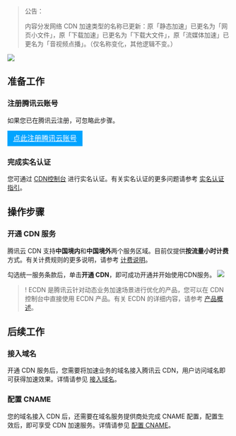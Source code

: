 <blockquote class="d-mod-alarm">
<div class="d-mod-title d-alarm-title">
<i class="d-icon-alarm"></i>公告：
</div>
<p>内容分发网络 CDN 加速类型的名称已更新：原「静态加速」已更名为「网页小文件」，原「下载加速」已更名为「下载大文件」，原「流媒体加速」已更名为「音视频点播」。（仅名称变化，其他逻辑不变。）</p>
</blockquote>

![](https://main.qcloudimg.com/raw/5b01ac43dbc5897108d1c2e3fc08a10b.png)

## 准备工作

### 注册腾讯云账号

如果您已在腾讯云注册，可忽略此步骤。
<div style="background-color:#00A4FF; width: 170px; height: 35px; line-height:35px; text-align:center;"><a href="https://cloud.tencent.com/register?s_url=https%3A%2F%2Fcloud.tencent.com%2F" target="_blank"  style="color: white; font-size:16px;" hotrep="document.guide.3149.btn1">点此注册腾讯云账号</a></div>

### 完成实名认证

您可通过 [CDN控制台](https://console.cloud.tencent.com/cdn) 进行实名认证。有关实名认证的更多问题请参考 [实名认证指引](https://cloud.tencent.com/document/product/378/3629)。

## 操作步骤

### 开通 CDN 服务

腾讯云 CDN 支持**中国境内**和**中国境外**两个服务区域。目前仅提供**按流量小时计费**方式。有关计费规则的更多说明，请参考 [计费说明](https://cloud.tencent.com/document/product/228/2949)。

勾选统一服务条款后，单击**开通 CDN**，即可成功开通并开始使用CDN服务。
![](https://main.qcloudimg.com/raw/61424238dcc30dcf00f6177ae3c4326c.png)

>! ECDN 是腾讯云针对动态业务加速场景进行优化的产品，您可以在 CDN 控制台中直接使用 ECDN 产品。有关 ECDN 的详细内容，请参考 [产品概述](https://cloud.tencent.com/document/product/570)。



## 后续工作

### 接入域名

开通 CDN 服务后，您需要将加速业务的域名接入腾讯云 CDN，用户访问域名即可获得加速效果。详情请参见 [接入域名](https://cloud.tencent.com/document/product/228/41215)。

### 配置 CNAME
您的域名接入 CDN 后，还需要在域名服务提供商处完成 CNAME 配置，配置生效后，即可享受 CDN 加速服务。详情请参见 [配置 CNAME](https://cloud.tencent.com/document/product/228/3121)。
